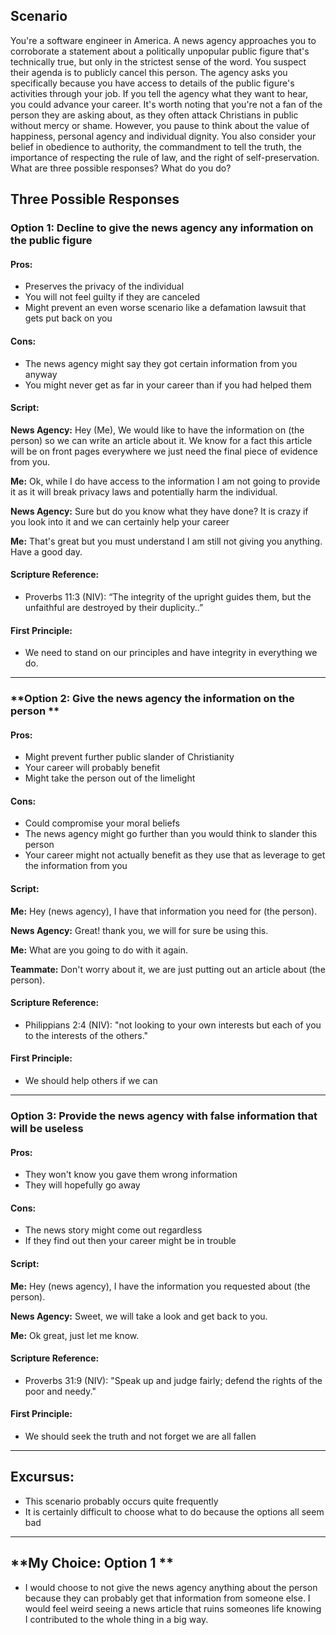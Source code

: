 ## Scenario  
You're a software engineer in America. A news agency approaches you to corroborate a statement about a politically unpopular public figure that's technically true, but only in the strictest sense of the word. You suspect their agenda is to publicly cancel this person. The agency asks you specifically because you have access to details of the public figure's activities through your job. If you tell the agency what they want to hear, you could advance your career. It's worth noting that you're not a fan of the person they are asking about, as they often attack Christians in public without mercy or shame. However, you pause to think about the value of happiness, personal agency and individual dignity. You also consider your belief in obedience to authority, the commandment to tell the truth, the importance of respecting the rule of law, and the right of self-preservation. What are three possible responses? What do you do?

## Three Possible Responses  

### **Option 1: Decline to give the news agency any information on the public figure**  
#### Pros: 
-  Preserves the privacy of the individual 
-  You will not feel guilty if they are canceled
-  Might prevent an even worse scenario like a defamation lawsuit that gets put back on you

#### Cons:
-  The news agency might say they got certain information from you anyway
-  You might never get as far in your career than if you had helped them

#### Script:
**News Agency:** Hey (Me), We would like to have the information on (the person) so we can write an article about it. We know for a fact this article will be on front pages everywhere we just need the final piece of evidence from you.

**Me:** Ok, while I do have access to the information I am not going to provide it as it will break privacy laws and potentially harm the individual.

**News Agency:** Sure but do you know what they have done? It is crazy if you look into it and we can certainly help your career

**Me:** That's great but you must understand I am still not giving you anything. Have a good day.
 

#### Scripture Reference:  
-  Proverbs 11:3 (NIV): “The integrity of the upright guides them, but the unfaithful are destroyed by their duplicity..”

#### First Principle: 
- We need to stand on our principles and have integrity in everything we do.

---

### **Option 2: Give the news agency the information on the person ** 
#### Pros:
- Might prevent further public slander of Christianity 
- Your career will probably benefit 
- Might take the person out of the limelight

#### Cons:
- Could compromise your moral beliefs 
- The news agency might go further than you would think to slander this person 
- Your career might not actually benefit as they use that as leverage to get the information from you

#### Script: 
**Me:** Hey (news agency), I have that information you need for (the person). 

**News Agency:** Great! thank you, we will for sure be using this.

**Me:** What are you going to do with it again.

**Teammate:** Don't worry about it, we are just putting out an article about (the person).  

#### **Scripture Reference:**  
-   Philippians 2:4 (NIV): "not looking to your own interests but each of you to the interests of the others." 


#### **First Principle:**  
-  We should help others if we can

---

### **Option 3: Provide the news agency with false information that will be useless**  
#### Pros: 
-  They won't know you gave them wrong information
-  They will hopefully go away

#### Cons: 
-  The news story might come out regardless 
-  If they find out then your career might be in trouble

#### Script: 
**Me:** Hey (news agency), I have the information you requested about (the person).  

**News Agency:** Sweet, we will take a look and get back to you.  

**Me:** Ok great, just let me know.  


#### **Scripture Reference:**  
-  Proverbs 31:9 (NIV): "Speak up and judge fairly;
    defend the rights of the poor and needy."

#### **First Principle:**  
- We should seek the truth and not forget we are all fallen

---

## **Excursus:**  
- This scenario probably occurs quite frequently
- It is certainly difficult to choose what to do because the options all seem bad

---

## **My Choice: Option 1 **  
- I would choose to not give the news agency anything about the person because they can probably get that information from someone else. I would feel weird seeing a news article that ruins someones life knowing I contributed to the whole thing in a big way.
